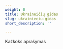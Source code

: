 ```yaml
---
weight: 0
title: Ukraineičių gidas
slug: ukrainieciu-gidas
short_description: ''

---
```

Kažkoks aprašymas